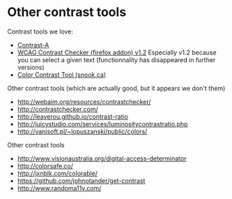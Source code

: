 # Other contrast tools

Contrast tools we love:

* [Contrast-A](http://www.dasplankton.de/ContrastA/)
* [WCAG Contrast Checker (firefox addon) v1.2](https://addons.mozilla.org/fr/firefox/addon/wcag-contrast-checker/versions/?page=1#version-1.2) Especially v1.2 because you can select a given text (functionnality has disappeared in further versions)
* [Color Contrast Tool (snook.ca)](http://snook.ca/technical/colour_contrast/colour.html)

Other contrast tools (which are actually good, but it appears we don't them)
* http://webaim.org/resources/contrastchecker/
* http://contrastchecker.com/
* http://leaverou.github.io/contrast-ratio
* http://juicystudio.com/services/luminositycontrastratio.php
* http://vanisoft.pl/~lopuszanski/public/colors/

Other contrast tools 
* http://www.visionaustralia.org/digital-access-determinator
* http://colorsafe.co/
* http://jxnblk.com/colorable/
* https://github.com/johnotander/get-contrast
* http://www.randoma11y.com/


